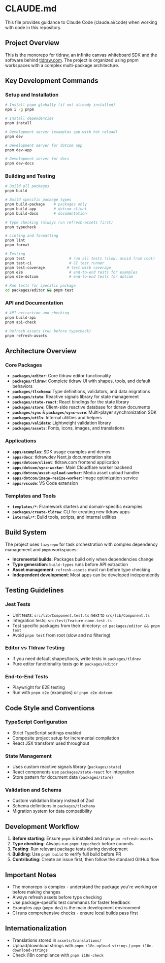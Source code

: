 # CLAUDE.md

This file provides guidance to Claude Code (claude.ai/code) when working with code in this repository.

## Project Overview

This is the monorepo for tldraw, an infinite canvas whiteboard SDK and the software behind [tldraw.com](https://tldraw.com). The project is organized using pnpm workspaces with a complex multi-package architecture.

## Key Development Commands

### Setup and Installation

```bash
# Install pnpm globally (if not already installed)
npm i -g pnpm

# Install dependencies
pnpm install

# Development server (examples app with hot reload)
pnpm dev

# Development server for dotcom app
pnpm dev-app

# Development server for docs
pnpm dev-docs
```

### Building and Testing

```bash
# Build all packages
pnpm build

# Build specific package types
pnpm build-package    # packages only
pnpm build-app        # dotcom client
pnpm build-docs       # documentation

# Type checking (always run refresh-assets first)
pnpm typecheck

# Linting and formatting
pnpm lint
pnpm format

# Testing
pnpm test                    # run all tests (slow, avoid from root)
pnpm test-ci                 # CI test runner
pnpm test-coverage          # test with coverage
pnpm e2e                     # end-to-end tests for examples
pnpm e2e-dotcom              # end-to-end tests for dotcom

# Run tests for specific package
cd packages/editor && pnpm test
```

### API and Documentation

```bash
# API extraction and checking
pnpm build-api
pnpm api-check

# Refresh assets (run before typecheck)
pnpm refresh-assets
```

## Architecture Overview

### Core Packages

- **`packages/editor`**: Core tldraw editor functionality
- **`packages/tldraw`**: Complete tldraw UI with shapes, tools, and default behaviors
- **`packages/tlschema`**: Type definitions, validators, and data migrations
- **`packages/state`**: Reactive signals library for state management
- **`packages/state-react`**: React bindings for the state library
- **`packages/store`**: Client-side reactive database for tldraw documents
- **`packages/sync`** & **`packages/sync-core`**: Multi-player synchronization SDK
- **`packages/utils`**: Internal utilities and helpers
- **`packages/validate`**: Lightweight validation library
- **`packages/assets`**: Fonts, icons, images, and translations

### Applications

- **`apps/examples`**: SDK usage examples and demos
- **`apps/docs`**: tldraw.dev Next.js documentation site
- **`apps/dotcom/client`**: tldraw.com frontend application
- **`apps/dotcom/sync-worker`**: Main Cloudflare worker backend
- **`apps/dotcom/asset-upload-worker`**: Media asset upload handler
- **`apps/dotcom/image-resize-worker`**: Image optimization service
- **`apps/vscode`**: VS Code extension

### Templates and Tools

- **`templates/*`**: Framework starters and domain-specific examples
- **`packages/create-tldraw`**: CLI for creating new tldraw apps
- **`internal/*`**: Build tools, scripts, and internal utilities

## Build System

The project uses `lazyrepo` for task orchestration with complex dependency management and `pnpm` workspaces:

- **Incremental builds**: Packages build only when dependencies change
- **Type generation**: `build-types` runs before API extraction
- **Asset management**: `refresh-assets` must run before type checking
- **Independent development**: Most apps can be developed independently

## Testing Guidelines

### Jest Tests

- Unit tests: `src/lib/Component.test.ts` next to `src/lib/Component.ts`
- Integration tests: `src/test/feature-name.test.ts`
- Test specific packages from their directory: `cd packages/editor && pnpm test`
- Avoid `pnpm test` from root (slow and no filtering)

### Editor vs Tldraw Testing

- If you need default shapes/tools, write tests in `packages/tldraw`
- Pure editor functionality tests go in `packages/editor`

### End-to-End Tests

- Playwright for E2E testing
- Run with `pnpm e2e` (examples) or `pnpm e2e-dotcom`

## Code Style and Conventions

### TypeScript Configuration

- Strict TypeScript settings enabled
- Composite project setup for incremental compilation
- React JSX transform used throughout

### State Management

- Uses custom reactive signals library (`packages/state`)
- React components use `packages/state-react` for integration
- Store pattern for document data (`packages/store`)

### Validation and Schema

- Custom validation library instead of Zod
- Schema definitions in `packages/tlschema`
- Migration system for data compatibility

## Development Workflow

1. **Before starting**: Ensure `pnpm` is installed and run `pnpm refresh-assets`
2. **Type checking**: Always run `pnpm typecheck` before commits
3. **Testing**: Run relevant package tests during development
4. **Building**: Use `pnpm build` to verify full build before PR
5. **Contributing**: Create an issue first, then follow the standard GitHub flow

## Important Notes

- The monorepo is complex - understand the package you're working on before making changes
- Always refresh assets before type checking
- Use package-specific test commands for faster feedback
- Examples app (`pnpm dev`) is the main development environment
- CI runs comprehensive checks - ensure local builds pass first

## Internationalization

- Translations stored in `assets/translations/`
- Upload/download strings with `pnpm i18n-upload-strings` / `pnpm i18n-download-strings`
- Check i18n compliance with `pnpm i18n-check`
